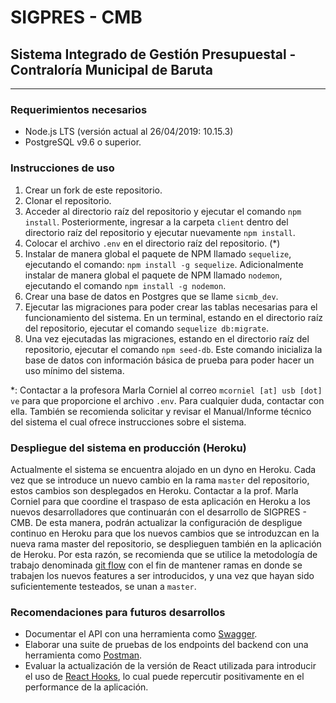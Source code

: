 # SIGPRES - CMB
## Sistema Integrado de Gestión Presupuestal - Contraloría Municipal de Baruta

---
### Requerimientos necesarios
 - Node.js LTS (versión actual al 26/04/2019: 10.15.3)
 - PostgreSQL v9.6 o superior.

### Instrucciones de uso
1) Crear un fork de este repositorio.
2) Clonar el repositorio. 
3) Acceder al directorio raíz del repositorio y ejecutar el comando `npm install`. Posteriormente, ingresar a la carpeta `client` dentro del directorio raíz del repositorio y ejecutar nuevamente `npm install`.
4) Colocar el archivo `.env` en el directorio raíz del repositorio. (*)
5) Instalar de manera global el paquete de NPM llamado `sequelize`, ejecutando el comando: `npm install -g sequelize`. Adicionalmente instalar de manera global el paquete de NPM llamado `nodemon`, ejecutando el comando `npm install -g nodemon`. 
6) Crear una base de datos en Postgres que se llame `sicmb_dev`.
7) Ejecutar las migraciones para poder crear las tablas necesarias para el funcionamiento del sistema. En un terminal, estando en el directorio raíz del repositorio, ejecutar el comando `sequelize db:migrate`. 
8) Una vez ejecutadas las migraciones, estando en el directorio raíz del repositorio, ejecutar el comando `npm seed-db`. Este comando inicializa la base de datos con información básica de prueba para poder hacer un uso mínimo del sistema. 

\*: Contactar a la profesora Marla Corniel al correo `mcorniel [at] usb [dot] ve` para que proporcione el archivo `.env`. Para cualquier duda, contactar con ella. También se recomienda solicitar y revisar el Manual/Informe técnico del sistema el cual ofrece instrucciones sobre el sistema.

### Despliegue del sistema en producción (Heroku)
Actualmente el sistema se encuentra alojado en un dyno en Heroku. Cada vez que se introduce un nuevo cambio en la rama `master` del repositorio, estos cambios son desplegados en Heroku. Contactar a la prof. Marla Corniel para que coordine el traspaso de esta aplicación en Heroku a los nuevos desarrolladores que continuarán con el desarrollo de SIGPRES - CMB. De esta manera, podrán actualizar la configuración de despligue continuo en Heroku para que los nuevos cambios que se introduzcan en la nueva rama master del repositorio, se desplieguen también en la aplicación de Heroku. Por esta razón, se recomienda que se utilice la metodología de trabajo denominada [git flow](https://nvie.com/posts/a-successful-git-branching-model/) con el fin de mantener ramas en donde se trabajen los nuevos features a ser introducidos, y una vez que hayan sido suficientemente testeados, se unan a `master`. 

### Recomendaciones para futuros desarrollos
 - Documentar el API con una herramienta como [Swagger](https://swagger.io/). 
 - Elaborar una suite de pruebas de los endpoints del backend con una herramienta como [Postman](https://www.getpostman.com/). 
 - Evaluar la actualización de la versión de React utilizada para introducir el uso de [React Hooks](https://reactjs.org/docs/hooks-intro.html), lo cual puede repercutir positivamente en el performance de la aplicación.
